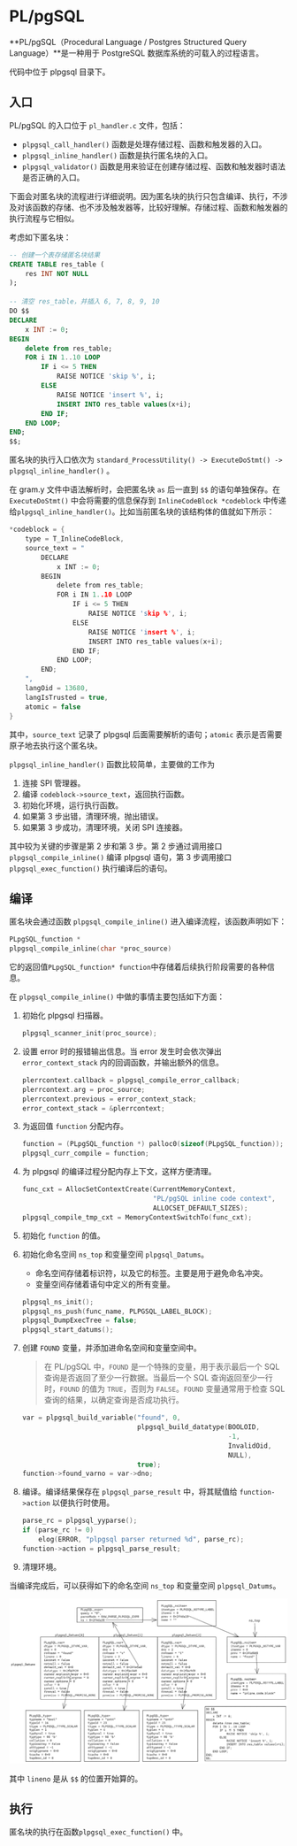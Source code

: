 # PL/pgSQL

**PL/pgSQL（Procedural Language / Postgres Structured Query Language）**是一种用于 PostgreSQL 数据库系统的可载入的过程语言。

代码中位于 plpgsql 目录下。

## 入口

PL/pgSQL 的入口位于 `pl_handler.c` 文件，包括：

* `plpgsql_call_handler()` 函数是处理存储过程、函数和触发器的入口。
* `plpgsql_inline_handler()` 函数是执行匿名块的入口。
* `plpgsql_validator()` 函数是用来验证在创建存储过程、函数和触发器时语法是否正确的入口。

下面会对匿名块的流程进行详细说明。因为匿名块的执行只包含编译、执行，不涉及对该函数的存储、也不涉及触发器等，比较好理解。存储过程、函数和触发器的执行流程与它相似。

考虑如下匿名块：

```sql
-- 创建一个表存储匿名块结果
CREATE TABLE res_table (
    res INT NOT NULL
);

-- 清空 res_table，并插入 6, 7, 8, 9, 10
DO $$
DECLARE
    x INT := 0;
BEGIN
    delete from res_table;
    FOR i IN 1..10 LOOP
        IF i <= 5 THEN
            RAISE NOTICE 'skip %', i;
        ELSE
            RAISE NOTICE 'insert %', i;
            INSERT INTO res_table values(x+i);
        END IF;
    END LOOP;
END;
$$;
```

匿名块的执行入口依次为 `standard_ProcessUtility() -> ExecuteDoStmt() -> plpgsql_inline_handler()` 。

在 gram.y 文件中语法解析时，会把匿名块 `as` 后一直到 `$$` 的语句单独保存。在 `ExecuteDoStmt()` 中会将需要的信息保存到 `InlineCodeBlock *codeblock` 中传递给`plpgsql_inline_handler()`。比如当前匿名块的该结构体的值就如下所示：

```c
*codeblock = {
    type = T_InlineCodeBlock,
    source_text = "
        DECLARE
            x INT := 0;
        BEGIN
            delete from res_table;
            FOR i IN 1..10 LOOP
                IF i <= 5 THEN
                    RAISE NOTICE 'skip %', i;
                ELSE
                    RAISE NOTICE 'insert %', i;
                    INSERT INTO res_table values(x+i);
                END IF;
            END LOOP;
        END;
    ",
    langOid = 13680,
    langIsTrusted = true,
    atomic = false
}
```

其中，`source_text` 记录了 plpgsql 后面需要解析的语句；`atomic` 表示是否需要原子地去执行这个匿名块。

`plpgsql_inline_handler()` 函数比较简单，主要做的工作为

1. 连接 SPI 管理器。
2. 编译 `codeblock->source_text`，返回执行函数。
3. 初始化环境，运行执行函数。
4. 如果第 3 步出错，清理环境，抛出错误。
5. 如果第 3 步成功，清理环境，关闭 SPI 连接器。

其中较为关键的步骤是第 2 步和第 3 步。第 2 步通过调用接口 `plpgsql_compile_inline()` 编译 plpgsql 语句，第 3 步调用接口 `plpgsql_exec_function()` 执行编译后的语句。

## 编译

匿名块会通过函数 `plpgsql_compile_inline()` 进入编译流程，该函数声明如下：

```c
PLpgSQL_function *
plpgsql_compile_inline(char *proc_source)
```

它的返回值`PLpgSQL_function* function`中存储着后续执行阶段需要的各种信息。

在 `plpgsql_compile_inline()` 中做的事情主要包括如下方面：

1. 初始化 plpgsql 扫描器。

    ```c
    plpgsql_scanner_init(proc_source);
    ```

2. 设置 error 时的报错输出信息。当 error 发生时会依次弹出 `error_context_stack` 内的回调函数，并输出额外的信息。

    ```c
    plerrcontext.callback = plpgsql_compile_error_callback;
    plerrcontext.arg = proc_source;
    plerrcontext.previous = error_context_stack;
    error_context_stack = &plerrcontext;
    ```

3. 为返回值 `function` 分配内存。

    ```c
    function = (PLpgSQL_function *) palloc0(sizeof(PLpgSQL_function));
    plpgsql_curr_compile = function;
    ```

4. 为 plpgsql 的编译过程分配内存上下文，这样方便清理。

    ```c
    func_cxt = AllocSetContextCreate(CurrentMemoryContext,
                                     "PL/pgSQL inline code context",
                                     ALLOCSET_DEFAULT_SIZES);
    plpgsql_compile_tmp_cxt = MemoryContextSwitchTo(func_cxt);
    ```

5. 初始化 `function` 的值。

6. 初始化命名空间 `ns_top` 和变量空间 `plpgsql_Datums`。

    - 命名空间存储着标识符，以及它的标签。主要是用于避免命名冲突。
    - 变量空间存储着语句中定义的所有变量。

    ```c
    plpgsql_ns_init();
    plpgsql_ns_push(func_name, PLPGSQL_LABEL_BLOCK);
    plpgsql_DumpExecTree = false;
    plpgsql_start_datums();
    ```

7. 创建 `FOUND` 变量，并添加进命名空间和变量空间中。

    > 在 PL/pgSQL 中，`FOUND` 是一个特殊的变量，用于表示最后一个 SQL 查询是否返回了至少一行数据。当最后一个 SQL 查询返回至少一行时，`FOUND` 的值为 `TRUE`，否则为 `FALSE`。`FOUND` 变量通常用于检查 SQL 查询的结果，以确定查询是否成功执行。

    ```c
    var = plpgsql_build_variable("found", 0,
                                 plpgsql_build_datatype(BOOLOID,
                                                        -1,
                                                        InvalidOid,
                                                        NULL),
                                 true);
    function->found_varno = var->dno;
    ```

8. 编译。编译结果保存在 `plpgsql_parse_result` 中，将其赋值给 `function->action` 以便执行时使用。

    ```c
    parse_rc = plpgsql_yyparse();
    if (parse_rc != 0)
        elog(ERROR, "plpgsql parser returned %d", parse_rc);
    function->action = plpgsql_parse_result;
    ```

9. 清理环境。

当编译完成后，可以获得如下的命名空间 `ns_top` 和变量空间 `plpgsql_Datums`。

![image-20230404183030866](./assets/image-20230404183030866.png)

其中 `lineno` 是从 `$$` 的位置开始算的。

## 执行

匿名块的执行在函数`plpgsql_exec_function()` 中。